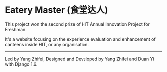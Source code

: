 # Eatery Master (食堂达人)


This project won the second prize of HIT Annual Innovation Project for Freshman.

It's a website focusing on the experience evaluation and enhancement of canteens inside HIT, or any organisation.

---
Led by Yang Zhifei, Designed and Developed by Yang Zhifei and Duan Yi with Django 1.6.

